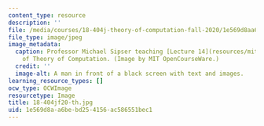 ```yaml
---
content_type: resource
description: ''
file: /media/courses/18-404j-theory-of-computation-fall-2020/1e569d8aa6bebd254156ac586551bec1_18-404jf20-th.jpg
file_type: image/jpeg
image_metadata:
  caption: Professor Michael Sipser teaching [Lecture 14](resources/mit18_404f20_lec14-1)
    of Theory of Computation. (Image by MIT OpenCourseWare.)
  credit: ''
  image-alt: A man in front of a black screen with text and images.
learning_resource_types: []
ocw_type: OCWImage
resourcetype: Image
title: 18-404jf20-th.jpg
uid: 1e569d8a-a6be-bd25-4156-ac586551bec1
---
```

